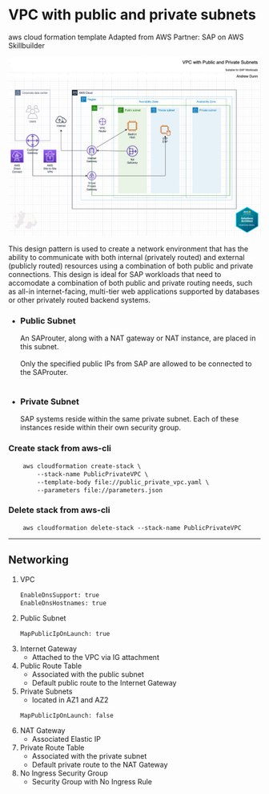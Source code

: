 # VPC with public and private subnets
aws cloud formation template
Adapted from AWS Partner: SAP on AWS Skillbuilder

![architecture](https://github.com/andrewtdunn/public_private_vpc_aws/blob/main/public_private_vpc.drawio.png)

This design pattern is used to create a network environment that has the ability to communicate with both internal (privately routed) and external (publicly routed) resources using a combination of both public and private connections. This design is ideal for SAP workloads that need to accomodate a combination of both public and private routing needs, such as all-in internet-facing, multi-tier web applications supported by databases or other privately routed backend systems. 

<ul>
    <li><h3>Public Subnet</h3>An SAProuter, along with a NAT gateway or NAT instance, are placed in this subnet.<br><br>
    Only the specified public IPs from SAP are allowed to be connected to the SAProuter.
    </li>
    <br>
    <li><h3>Private Subnet</h3>SAP systems reside within the same private subnet. Each of these instances reside within their own security group.</li>
</ul>

### Create stack from aws-cli

```
    aws cloudformation create-stack \
        --stack-name PublicPrivateVPC \ 
        --template-body file://public_private_vpc.yaml \
        --parameters file://parameters.json
```

### Delete stack from aws-cli

```
    aws cloudformation delete-stack --stack-name PublicPrivateVPC 
```
<hr/>

## Networking

1. VPC
    ```
    EnableDnsSupport: true
    EnableDnsHostnames: true
    ```
1. Public Subnet
    ```
    MapPublicIpOnLaunch: true
    ```
1. Internet Gateway
    - Attached to the VPC via IG attachment
1. Public Route Table
    - Associated with the public subnet
    - Default public route to the Internet Gateway
1. Private Subnets
    - located in  AZ1 and AZ2
    ```
    MapPublicIpOnLaunch: false
    ```
1. NAT Gateway
    - Associated  Elastic IP
1. Private Route Table
    - Associated with the private subnet
    - Default private route to the NAT Gateway
1. No Ingress Security Group
    - Security Group with No Ingress Rule